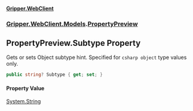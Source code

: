 #### [Gripper.WebClient](index 'index')
### [Gripper.WebClient.Models](Gripper_WebClient_Models 'Gripper.WebClient.Models').[PropertyPreview](Gripper_WebClient_Models_PropertyPreview 'Gripper.WebClient.Models.PropertyPreview')
## PropertyPreview.Subtype Property
Gets or sets Object subtype hint. Specified for ```csharp
object```
 type values only.  
```csharp
public string? Subtype { get; set; }
```
#### Property Value
[System.String](https://docs.microsoft.com/en-us/dotnet/api/System.String 'System.String')
